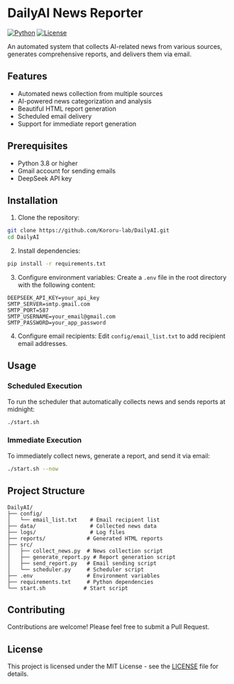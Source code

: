 # DailyAI News Reporter

[![Python](https://img.shields.io/badge/python-3.8+-blue.svg)](https://www.python.org/downloads/)
[![License](https://img.shields.io/badge/license-MIT-green.svg)](LICENSE)

An automated system that collects AI-related news from various sources, generates comprehensive reports, and delivers them via email.

## Features

- Automated news collection from multiple sources
- AI-powered news categorization and analysis
- Beautiful HTML report generation
- Scheduled email delivery
- Support for immediate report generation

## Prerequisites

- Python 3.8 or higher
- Gmail account for sending emails
- DeepSeek API key

## Installation

1. Clone the repository:
```bash
git clone https://github.com/Kororu-lab/DailyAI.git
cd DailyAI
```

2. Install dependencies:
```bash
pip install -r requirements.txt
```

3. Configure environment variables:
Create a `.env` file in the root directory with the following content:
```
DEEPSEEK_API_KEY=your_api_key
SMTP_SERVER=smtp.gmail.com
SMTP_PORT=587
SMTP_USERNAME=your_email@gmail.com
SMTP_PASSWORD=your_app_password
```

4. Configure email recipients:
Edit `config/email_list.txt` to add recipient email addresses.

## Usage

### Scheduled Execution
To run the scheduler that automatically collects news and sends reports at midnight:
```bash
./start.sh
```

### Immediate Execution
To immediately collect news, generate a report, and send it via email:
```bash
./start.sh --now
```

## Project Structure

```
DailyAI/
├── config/
│   └── email_list.txt    # Email recipient list
├── data/                 # Collected news data
├── logs/                 # Log files
├── reports/             # Generated HTML reports
├── src/
│   ├── collect_news.py  # News collection script
│   ├── generate_report.py # Report generation script
│   ├── send_report.py   # Email sending script
│   └── scheduler.py     # Scheduler script
├── .env                 # Environment variables
├── requirements.txt     # Python dependencies
└── start.sh            # Start script
```

## Contributing

Contributions are welcome! Please feel free to submit a Pull Request.

## License

This project is licensed under the MIT License - see the [LICENSE](LICENSE) file for details. 